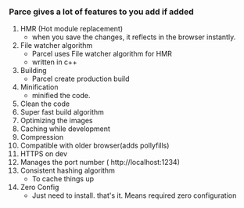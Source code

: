 ### Parce gives a lot of features to you add if added
1. HMR (Hot module replacement)
    * when you save the changes, it reflects in the browser instantly.
2. File watcher algorithm
    * Parcel uses File watcher algorithm for HMR
    * written in c++
3. Building 
    * Parcel create production build
4. Minification
    * minified the code.
5. Clean the code
6. Super fast build algorithm
7. Optimizing the images
8. Caching while development
9. Compression
10. Compatible with older browser(adds pollyfills)
11. HTTPS on dev
12. Manages the port number ( http://localhost:1234)
13. Consistent hashing algorithm
    * To cache things up
14. Zero Config
    * Just need to install. that's it. Means required zero configuration

